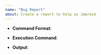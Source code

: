 ```yaml
---
name: "Bug Report"
about: Create a report to help us improve
---
```


<!--
Thank you for reporting, Please fill in as much of the template below as you can.

:) https://www.airdb.com
-->

* **Command Format**:

* **Execution Command**:

* **Output**:

<!-- Please provide more details below this comment. -->
